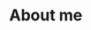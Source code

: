 # About me

<!--
## How to reach me: 
### Phone: 708.953.9528
### E-mail: adgarcia384@gmail.com

## Fun fact: 
I enjoy hiking, music, or creative writing.

